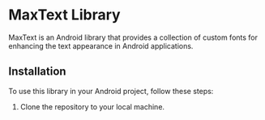 # MaxText Library

MaxText is an Android library that provides a collection of custom fonts for enhancing the text appearance in Android applications.

## Installation

To use this library in your Android project, follow these steps:

1. Clone the repository to your local machine.
